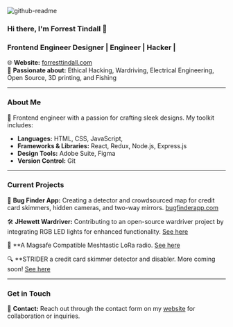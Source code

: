 ![github-readme](https://github.com/forresttindall/forresttindall/assets/144488579/4f50ddd4-a0db-4139-9798-c1434fa2aeef)

### Hi there, I'm Forrest Tindall 👋

### Frontend Engineer  Designer | Engineer | Hacker |

🌐 **Website:** [forresttindall.com](https://forresttindall.com)  
🛜 **Passionate about:** Ethical Hacking, Wardriving, Electrical Engineering, Open Source, 3D printing, and Fishing

---

### About Me

🚀 Frontend engineer with a passion for crafting sleek designs. My toolkit includes:
- **Languages:** HTML, CSS, JavaScript, 
- **Frameworks & Libraries:** React, Redux, Node.js, Express.js
- **Design Tools:** Adobe Suite, Figma
- **Version Control:** Git

---

### Current Projects

👾 **Bug Finder App:** Creating a detector and crowdsourced map for credit card skimmers, hidden cameras, and two-way mirrors. [bugfinderapp.com](http://bugfinderapp.com)

🛠 **JHewett Wardriver:** Contributing to an open-source wardriver project by integrating RGB LED lights for enhanced functionality. [See here](https://github.com/forresttindall/RGB-JHewitt-Wardriver)

📡 **A Magsafe Compatible Meshtastic LoRa radio. [See here](https://github.com/forresttindall/Meshtastic-LoRa-Radio)

🔍 **STRIDER a credit card skimmer detector and disabler. More coming soon! [See here](https://www.forresttindall.com/strider.html)

---

### Get in Touch

📧 **Contact:** Reach out through the contact form on my [website](https://forresttindall.com) for collaboration or inquiries.

